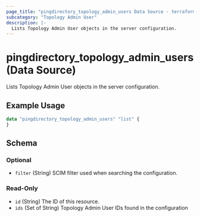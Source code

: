 ```yaml
---
page_title: "pingdirectory_topology_admin_users Data Source - terraform-provider-pingdirectory"
subcategory: "Topology Admin User"
description: |-
  Lists Topology Admin User objects in the server configuration.
---
```


# pingdirectory_topology_admin_users (Data Source)

Lists Topology Admin User objects in the server configuration.

## Example Usage

```terraform
data "pingdirectory_topology_admin_users" "list" {
}
```

<!-- schema generated by tfplugindocs -->
## Schema

### Optional

- `filter` (String) SCIM filter used when searching the configuration.

### Read-Only

- `id` (String) The ID of this resource.
- `ids` (Set of String) Topology Admin User IDs found in the configuration

